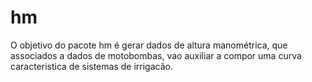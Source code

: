 
# hm

<!-- badges: start -->
<!-- badges: end -->

O objetivo do pacote hm é gerar dados de altura manométrica, que associados a dados de motobombas, vao auxiliar a compor uma curva caracteristica de sistemas de irrigacão.

